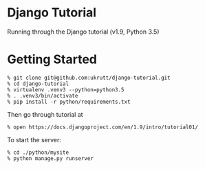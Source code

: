 # Django Tutorial
Running through the Django tutorial (v1.9, Python 3.5)

# Getting Started
```
% git clone git@github.com:ukrutt/django-tutorial.git
% cd django-tutorial
% virtualenv .venv3 --python=python3.5
% . .venv3/bin/activate
% pip install -r python/requirements.txt
```
Then go through tutorial at
```
% open https://docs.djangoproject.com/en/1.9/intro/tutorial01/
```
To start the server:
```
% cd ./python/mysite
% python manage.py runserver
```
